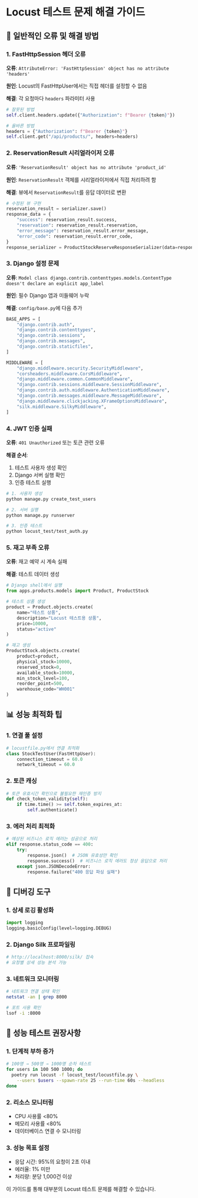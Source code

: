 # Locust 테스트 문제 해결 가이드

## 🔧 일반적인 오류 및 해결 방법

### 1. FastHttpSession 헤더 오류
**오류**: `AttributeError: 'FastHttpSession' object has no attribute 'headers'`

**원인**: Locust의 FastHttpUser에서는 직접 헤더를 설정할 수 없음

**해결**: 각 요청마다 `headers` 파라미터 사용
```python
# 잘못된 방법
self.client.headers.update({"Authorization": f"Bearer {token}"})

# 올바른 방법
headers = {"Authorization": f"Bearer {token}"}
self.client.get("/api/products/", headers=headers)
```

### 2. ReservationResult 시리얼라이저 오류
**오류**: `'ReservationResult' object has no attribute 'product_id'`

**원인**: `ReservationResult` 객체를 시리얼라이저에서 직접 처리하려 함

**해결**: 뷰에서 `ReservationResult`를 응답 데이터로 변환
```python
# 수정된 뷰 구현
reservation_result = serializer.save()
response_data = {
    "success": reservation_result.success,
    "reservation": reservation_result.reservation,
    "error_message": reservation_result.error_message,
    "error_code": reservation_result.error_code,
}
response_serializer = ProductStockReserveResponseSerializer(data=response_data)
```

### 3. Django 설정 문제
**오류**: `Model class django.contrib.contenttypes.models.ContentType doesn't declare an explicit app_label`

**원인**: 필수 Django 앱과 미들웨어 누락

**해결**: `config/base.py`에 다음 추가
```python
BASE_APPS = [
    "django.contrib.auth",
    "django.contrib.contenttypes",
    "django.contrib.sessions",
    "django.contrib.messages",
    "django.contrib.staticfiles",
]

MIDDLEWARE = [
    "django.middleware.security.SecurityMiddleware",
    "corsheaders.middleware.CorsMiddleware",
    "django.middleware.common.CommonMiddleware",
    "django.contrib.sessions.middleware.SessionMiddleware",
    "django.contrib.auth.middleware.AuthenticationMiddleware",
    "django.contrib.messages.middleware.MessageMiddleware",
    "django.middleware.clickjacking.XFrameOptionsMiddleware",
    "silk.middleware.SilkyMiddleware",
]
```

### 4. JWT 인증 실패
**오류**: `401 Unauthorized` 또는 토큰 관련 오류

**해결 순서**:
1. 테스트 사용자 생성 확인
2. Django 서버 실행 확인
3. 인증 테스트 실행
```bash
# 1. 사용자 생성
python manage.py create_test_users

# 2. 서버 실행
python manage.py runserver

# 3. 인증 테스트
python locust_test/test_auth.py
```

### 5. 재고 부족 오류
**오류**: 재고 예약 시 계속 실패

**해결**: 테스트 데이터 생성
```python
# Django shell에서 실행
from apps.products.models import Product, ProductStock

# 테스트 상품 생성
product = Product.objects.create(
    name="테스트 상품",
    description="Locust 테스트용 상품",
    price=10000,
    status="active"
)

# 재고 생성
ProductStock.objects.create(
    product=product,
    physical_stock=10000,
    reserved_stock=0,
    available_stock=10000,
    min_stock_level=100,
    reorder_point=500,
    warehouse_code="WH001"
)
```

## 📊 성능 최적화 팁

### 1. 연결 풀 설정
```python
# locustfile.py에서 연결 최적화
class StockTestUser(FastHttpUser):
    connection_timeout = 60.0
    network_timeout = 60.0
```

### 2. 토큰 캐싱
```python
# 토큰 유효시간 확인으로 불필요한 재인증 방지
def check_token_validity(self):
    if time.time() >= self.token_expires_at:
        self.authenticate()
```

### 3. 에러 처리 최적화
```python
# 예상된 비즈니스 로직 에러는 성공으로 처리
elif response.status_code == 400:
    try:
        response.json()  # JSON 유효성만 확인
        response.success()  # 비즈니스 로직 에러도 정상 응답으로 처리
    except json.JSONDecodeError:
        response.failure("400 응답 파싱 실패")
```

## 🐛 디버깅 도구

### 1. 상세 로깅 활성화
```python
import logging
logging.basicConfig(level=logging.DEBUG)
```

### 2. Django Silk 프로파일링
```bash
# http://localhost:8000/silk/ 접속
# 요청별 상세 성능 분석 가능
```

### 3. 네트워크 모니터링
```bash
# 네트워크 연결 상태 확인
netstat -an | grep 8000

# 포트 사용 확인
lsof -i :8000
```

## 🚀 성능 테스트 권장사항

### 1. 단계적 부하 증가
```bash
# 100명 → 500명 → 1000명 순차 테스트
for users in 100 500 1000; do
  poetry run locust -f locust_test/locustfile.py \
    --users $users --spawn-rate 25 --run-time 60s --headless
done
```

### 2. 리소스 모니터링
- CPU 사용률 <80%
- 메모리 사용률 <80%
- 데이터베이스 연결 수 모니터링

### 3. 성능 목표 설정
- 응답 시간: 95%의 요청이 2초 이내
- 에러율: 1% 미만
- 처리량: 분당 1,000건 이상

이 가이드를 통해 대부분의 Locust 테스트 문제를 해결할 수 있습니다.
